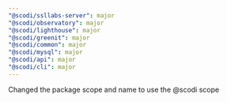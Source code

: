 ```yaml
---
"@scodi/ssllabs-server": major
"@scodi/observatory": major
"@scodi/lighthouse": major
"@scodi/greenit": major
"@scodi/common": major
"@scodi/mysql": major
"@scodi/api": major
"@scodi/cli": major
---
```


Changed the package scope and name to use the @scodi scope
